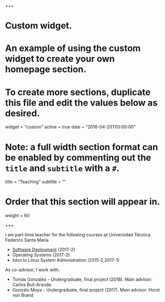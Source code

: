 +++
# Custom widget.
# An example of using the custom widget to create your own homepage section.
# To create more sections, duplicate this file and edit the values below as desired.
widget = "custom"
active = true
date = "2016-04-20T00:00:00"

# Note: a full width section format can be enabled by commenting out the `title` and `subtitle` with a `#`.
title = "Teaching"
subtitle = ""

# Order that this section will appear in.
weight = 60

+++

I am part-time teacher for the following courses at Universidad Técnica Federico Santa María 

- [Software Deployment](https://github.com/sirspock/SDW) (2017-2) 
- Operating Systems (2017-2) 
- Intro to Linux System Administration (2015-2,2017-1)


As co-advisor, I work with:

 - Tomás Gonzalez - Undergraduate, final project (2018). Main advisor: Carlos Buil-Aranda
 - Gonzalo Moya - Undergraduate, final project (2017). Main advisor: Horst von Brand
